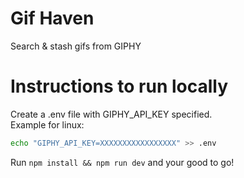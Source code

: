 # Gif Haven
Search & stash gifs from GIPHY

# Instructions to run locally
Create a .env file with GIPHY_API_KEY specified.\
Example for linux:
```bash
echo "GIPHY_API_KEY=XXXXXXXXXXXXXXXXX" >> .env
```
Run `npm install && npm run dev` and your good to go!
